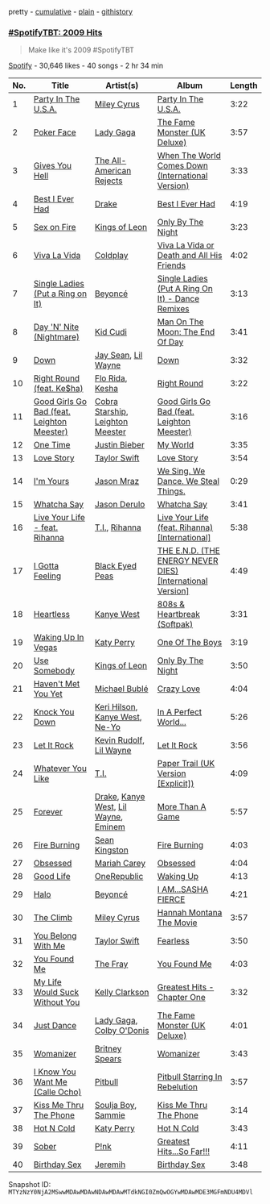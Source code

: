 pretty - [cumulative](/playlists/cumulative/37i9dQZF1DX5RPDzQ25TM3.md) - [plain](/playlists/plain/37i9dQZF1DX5RPDzQ25TM3) - [githistory](https://github.githistory.xyz/mackorone/spotify-playlist-archive/blob/main/playlists/plain/37i9dQZF1DX5RPDzQ25TM3)

### [\#SpotifyTBT: 2009 Hits](https://open.spotify.com/playlist/37i9dQZF1DX5RPDzQ25TM3)

> Make like it's 2009 \#SpotifyTBT

[Spotify](https://open.spotify.com/user/spotify) - 30,646 likes - 40 songs - 2 hr 34 min

| No. | Title | Artist(s) | Album | Length |
|---|---|---|---|---|
| 1 | [Party In The U.S.A.](https://open.spotify.com/track/4TZZvblv2yzLIBk2JwJ6Un) | [Miley Cyrus](https://open.spotify.com/artist/5YGY8feqx7naU7z4HrwZM6) | [Party In The U.S.A.](https://open.spotify.com/album/7JvAIXx1Q3HrZMrIyGPyN0) | 3:22 |
| 2 | [Poker Face](https://open.spotify.com/track/2VRGC9H1a4TBaC22HIZ8Mv) | [Lady Gaga](https://open.spotify.com/artist/1HY2Jd0NmPuamShAr6KMms) | [The Fame Monster \(UK Deluxe\)](https://open.spotify.com/album/1X9AFMWRGElyFpySNcyI4x) | 3:57 |
| 3 | [Gives You Hell](https://open.spotify.com/track/0pjjdauz55YnSJ8OsQKI3P) | [The All\-American Rejects](https://open.spotify.com/artist/3vAaWhdBR38Q02ohXqaNHT) | [When The World Comes Down \(International Version\)](https://open.spotify.com/album/3sgcD18svp2EKo25o1dsQK) | 3:33 |
| 4 | [Best I Ever Had](https://open.spotify.com/track/1IrrGGGSFbC3aQiyLnNwPy) | [Drake](https://open.spotify.com/artist/3TVXtAsR1Inumwj472S9r4) | [Best I Ever Had](https://open.spotify.com/album/69R36rIdmFgGX5H6dKpO3V) | 4:19 |
| 5 | [Sex on Fire](https://open.spotify.com/track/0ntQJM78wzOLVeCUAW7Y45) | [Kings of Leon](https://open.spotify.com/artist/2qk9voo8llSGYcZ6xrBzKx) | [Only By The Night](https://open.spotify.com/album/5CZR6ljD0x9fTiS4mh9wMp) | 3:23 |
| 6 | [Viva La Vida](https://open.spotify.com/track/1mea3bSkSGXuIRvnydlB5b) | [Coldplay](https://open.spotify.com/artist/4gzpq5DPGxSnKTe4SA8HAU) | [Viva La Vida or Death and All His Friends](https://open.spotify.com/album/1CEODgTmTwLyabvwd7HBty) | 4:02 |
| 7 | [Single Ladies \(Put a Ring on It\)](https://open.spotify.com/track/4za3cYXGP5ucaA6LqWMPad) | [Beyoncé](https://open.spotify.com/artist/6vWDO969PvNqNYHIOW5v0m) | [Single Ladies \(Put A Ring On It\) \- Dance Remixes](https://open.spotify.com/album/4zOrfDLtKoYFeUAc00lLCT) | 3:13 |
| 8 | [Day 'N' Nite \(Nightmare\)](https://open.spotify.com/track/0lpstj9UL93vkYycP07ehZ) | [Kid Cudi](https://open.spotify.com/artist/0fA0VVWsXO9YnASrzqfmYu) | [Man On The Moon: The End Of Day](https://open.spotify.com/album/1OnCqi7IuzjnrOh2ZNvJHd) | 3:41 |
| 9 | [Down](https://open.spotify.com/track/6ND2f7SUjYNpLqL0WPcNT1) | [Jay Sean](https://open.spotify.com/artist/4pADjHPWyrlAF0FA7joK2H), [Lil Wayne](https://open.spotify.com/artist/55Aa2cqylxrFIXC767Z865) | [Down](https://open.spotify.com/album/5w58lFbDLnErcOXDBZRr3s) | 3:32 |
| 10 | [Right Round \(feat\. Ke$ha\)](https://open.spotify.com/track/0wruS6JEQCGeYrvsCIdG0Z) | [Flo Rida](https://open.spotify.com/artist/0jnsk9HBra6NMjO2oANoPY), [Kesha](https://open.spotify.com/artist/6LqNN22kT3074XbTVUrhzX) | [Right Round](https://open.spotify.com/album/5YR5kiArxVflj0yKeupoP1) | 3:22 |
| 11 | [Good Girls Go Bad \(feat\. Leighton Meester\)](https://open.spotify.com/track/14q14Lv5EA8BQ6tXjYj7Li) | [Cobra Starship](https://open.spotify.com/artist/2aYJ5LAta2ScCdfLhKgZOY), [Leighton Meester](https://open.spotify.com/artist/481VlDdXZAIRxnHyywNbXn) | [Good Girls Go Bad \(feat\. Leighton Meester\)](https://open.spotify.com/album/2P81egki4DkHmyUcZo4XJY) | 3:16 |
| 12 | [One Time](https://open.spotify.com/track/6eDApnV9Jdb1nYahOlbbUh) | [Justin Bieber](https://open.spotify.com/artist/1uNFoZAHBGtllmzznpCI3s) | [My World](https://open.spotify.com/album/1rG5TDs3jYh6OU753I54CI) | 3:35 |
| 13 | [Love Story](https://open.spotify.com/track/1JR0kZfJpeNPJKo4HhdQJP) | [Taylor Swift](https://open.spotify.com/artist/06HL4z0CvFAxyc27GXpf02) | [Love Story](https://open.spotify.com/album/28Nq4AiAa0BW54KGWYFxot) | 3:54 |
| 14 | [I'm Yours](https://open.spotify.com/track/1EzrEOXmMH3G43AXT1y7pA) | [Jason Mraz](https://open.spotify.com/artist/4phGZZrJZRo4ElhRtViYdl) | [We Sing\. We Dance\. We Steal Things.](https://open.spotify.com/album/04G0YylSjvDQZrjOfE5jA5) | 0:29 |
| 15 | [Whatcha Say](https://open.spotify.com/track/123NAAjn1RMY2WeoZH8pVN) | [Jason Derulo](https://open.spotify.com/artist/07YZf4WDAMNwqr4jfgOZ8y) | [Whatcha Say](https://open.spotify.com/album/43dNcQDSnQjpLfsmrv1szt) | 3:41 |
| 16 | [Live Your Life \- feat\. Rihanna](https://open.spotify.com/track/3KzBxXbF2tc01LeKu1uIMM) | [T.I.](https://open.spotify.com/artist/4OBJLual30L7gRl5UkeRcT), [Rihanna](https://open.spotify.com/artist/5pKCCKE2ajJHZ9KAiaK11H) | [Live Your Life \(feat\. Rihanna\) \[International\]](https://open.spotify.com/album/0yg9tXul3bJKg7sqrDACFC) | 5:38 |
| 17 | [I Gotta Feeling](https://open.spotify.com/track/70cTMpcgWMcR18t9MRJFjB) | [Black Eyed Peas](https://open.spotify.com/artist/1yxSLGMDHlW21z4YXirZDS) | [THE E.N.D\. \(THE ENERGY NEVER DIES\) \[International Version\]](https://open.spotify.com/album/5lNzygOpCmzRx4N301icBB) | 4:49 |
| 18 | [Heartless](https://open.spotify.com/track/53gcDgFyqqpvCzXWrnFZpH) | [Kanye West](https://open.spotify.com/artist/5K4W6rqBFWDnAN6FQUkS6x) | [808s & Heartbreak \(Softpak\)](https://open.spotify.com/album/6iFQqMVZ6eLQESfdkIzVXO) | 3:31 |
| 19 | [Waking Up In Vegas](https://open.spotify.com/track/0CINJz55gaKzuAsqhZ0hEU) | [Katy Perry](https://open.spotify.com/artist/6jJ0s89eD6GaHleKKya26X) | [One Of The Boys](https://open.spotify.com/album/3OALgjCs6Lqw41853v4wEQ) | 3:19 |
| 20 | [Use Somebody](https://open.spotify.com/track/2TYC9SaRhYypUQzB1ZVTG2) | [Kings of Leon](https://open.spotify.com/artist/2qk9voo8llSGYcZ6xrBzKx) | [Only By The Night](https://open.spotify.com/album/3DxR2xJJfAGJlbArx7wAgm) | 3:50 |
| 21 | [Haven't Met You Yet](https://open.spotify.com/track/4fIWvT19w9PR0VVBuPYpWA) | [Michael Bublé](https://open.spotify.com/artist/1GxkXlMwML1oSg5eLPiAz3) | [Crazy Love](https://open.spotify.com/album/3MXDonOIzrIrCh0HvlACyj) | 4:04 |
| 22 | [Knock You Down](https://open.spotify.com/track/0JmGVy7IzUM27My3UuEOOZ) | [Keri Hilson](https://open.spotify.com/artist/63wjoROpeh5f11Qm93UiJ1), [Kanye West](https://open.spotify.com/artist/5K4W6rqBFWDnAN6FQUkS6x), [Ne\-Yo](https://open.spotify.com/artist/21E3waRsmPlU7jZsS13rcj) | [In A Perfect World...](https://open.spotify.com/album/4ujRfwvBeflZJ7tzzA0XBJ) | 5:26 |
| 23 | [Let It Rock](https://open.spotify.com/track/6i24LdtpurY1OPvRVjNsSH) | [Kevin Rudolf](https://open.spotify.com/artist/0Chxmm4XMM87mJOHvyiUzL), [Lil Wayne](https://open.spotify.com/artist/55Aa2cqylxrFIXC767Z865) | [Let It Rock](https://open.spotify.com/album/7AJJv3wImbRImDsJhU8UU5) | 3:56 |
| 24 | [Whatever You Like](https://open.spotify.com/track/4qH6JdXlmHHo0LM6ZCUrhz) | [T.I.](https://open.spotify.com/artist/4OBJLual30L7gRl5UkeRcT) | [Paper Trail \(UK Version \[Explicit\]\)](https://open.spotify.com/album/60xROKXShJhHxv1hhJkVi0) | 4:09 |
| 25 | [Forever](https://open.spotify.com/track/6HSqyfGnsHYw9MmIpa9zlZ) | [Drake](https://open.spotify.com/artist/3TVXtAsR1Inumwj472S9r4), [Kanye West](https://open.spotify.com/artist/5K4W6rqBFWDnAN6FQUkS6x), [Lil Wayne](https://open.spotify.com/artist/55Aa2cqylxrFIXC767Z865), [Eminem](https://open.spotify.com/artist/7dGJo4pcD2V6oG8kP0tJRR) | [More Than A Game](https://open.spotify.com/album/55UhXq8grzHPga0we8mEL3) | 5:57 |
| 26 | [Fire Burning](https://open.spotify.com/track/7gDKfEMIhyyO4asgEXwcrs) | [Sean Kingston](https://open.spotify.com/artist/6S0dmVVn4udvppDhZIWxCr) | [Fire Burning](https://open.spotify.com/album/4sdvjQDF7pQMPpvsg4mvMq) | 4:03 |
| 27 | [Obsessed](https://open.spotify.com/track/3IgxbzTC8ds53zXc1uIkTi) | [Mariah Carey](https://open.spotify.com/artist/4iHNK0tOyZPYnBU7nGAgpQ) | [Obsessed](https://open.spotify.com/album/6rRqd9sQkWsyDBfmObjmjv) | 4:04 |
| 28 | [Good Life](https://open.spotify.com/track/6OtCIsQZ64Vs1EbzztvAv4) | [OneRepublic](https://open.spotify.com/artist/5Pwc4xIPtQLFEnJriah9YJ) | [Waking Up](https://open.spotify.com/album/2pLAOZiilrhOrTQNqrF8qr) | 4:13 |
| 29 | [Halo](https://open.spotify.com/track/3ERa3mEeOnrh2Mc47qM6T1) | [Beyoncé](https://open.spotify.com/artist/6vWDO969PvNqNYHIOW5v0m) | [I AM...SASHA FIERCE](https://open.spotify.com/album/23Y5wdyP5byMFktZf8AcWU) | 4:21 |
| 30 | [The Climb](https://open.spotify.com/track/0e9yNhxYfJul6sQ8Cizr1B) | [Miley Cyrus](https://open.spotify.com/artist/5YGY8feqx7naU7z4HrwZM6) | [Hannah Montana The Movie](https://open.spotify.com/album/2A9353p2TeAkc5PwX900gz) | 3:57 |
| 31 | [You Belong With Me](https://open.spotify.com/track/6mqdunuFFSODHKcpDTFvAj) | [Taylor Swift](https://open.spotify.com/artist/06HL4z0CvFAxyc27GXpf02) | [Fearless](https://open.spotify.com/album/2s9WRNoIFC7gxnorPhbQQA) | 3:50 |
| 32 | [You Found Me](https://open.spotify.com/track/2zjDv3FWXNdGEmXmIYf1yV) | [The Fray](https://open.spotify.com/artist/0zOcE3mg9nS6l3yxt1Y0bK) | [You Found Me](https://open.spotify.com/album/2bE8GcQ4FpUrYaPwZpg9QL) | 4:03 |
| 33 | [My Life Would Suck Without You](https://open.spotify.com/track/0JTzAeAUlzER73R77auERv) | [Kelly Clarkson](https://open.spotify.com/artist/3BmGtnKgCSGYIUhmivXKWX) | [Greatest Hits \- Chapter One](https://open.spotify.com/album/0UxWN628tSTCaR4NVpqSHM) | 3:32 |
| 34 | [Just Dance](https://open.spotify.com/track/5IC6hMJ8twaEYLF0gMknMb) | [Lady Gaga](https://open.spotify.com/artist/1HY2Jd0NmPuamShAr6KMms), [Colby O'Donis](https://open.spotify.com/artist/7fObcBw9VM3x7ntWKCYl0z) | [The Fame Monster \(UK Deluxe\)](https://open.spotify.com/album/1X9AFMWRGElyFpySNcyI4x) | 4:01 |
| 35 | [Womanizer](https://open.spotify.com/track/7aE1vrBiMH5CNQj7uvt3X3) | [Britney Spears](https://open.spotify.com/artist/26dSoYclwsYLMAKD3tpOr4) | [Womanizer](https://open.spotify.com/album/3E8wLbIjZxnKxWR9RAFSpS) | 3:43 |
| 36 | [I Know You Want Me \(Calle Ocho\)](https://open.spotify.com/track/5RzFJd6W40SDTyZkX6xx45) | [Pitbull](https://open.spotify.com/artist/0TnOYISbd1XYRBk9myaseg) | [Pitbull Starring In Rebelution](https://open.spotify.com/album/00zN65JStpVnpJn9ckMsQI) | 3:57 |
| 37 | [Kiss Me Thru The Phone](https://open.spotify.com/track/0nDqJMKcSTtYlGK6OQ3sLC) | [Soulja Boy](https://open.spotify.com/artist/6GMYJwaziB4ekv1Y6wCDWS), [Sammie](https://open.spotify.com/artist/4p07QU02SrLsaORo25h2Lg) | [Kiss Me Thru The Phone](https://open.spotify.com/album/2ndsaJGQOZI0U9dELkHAeY) | 3:14 |
| 38 | [Hot N Cold](https://open.spotify.com/track/22Lg6vvMS2JC07aAjsGvtU) | [Katy Perry](https://open.spotify.com/artist/6jJ0s89eD6GaHleKKya26X) | [Hot N Cold](https://open.spotify.com/album/4HR0CUur5ucPjpyOYdNJY1) | 3:43 |
| 39 | [Sober](https://open.spotify.com/track/7f2YrnkCsVAmsTgLf7GFAy) | [P!nk](https://open.spotify.com/artist/1KCSPY1glIKqW2TotWuXOR) | [Greatest Hits...So Far!!!](https://open.spotify.com/album/3nR5vEcIp8UzOJgkw8G8yX) | 4:11 |
| 40 | [Birthday Sex](https://open.spotify.com/track/5sYzy3L4JCFrAZbTLVTFFr) | [Jeremih](https://open.spotify.com/artist/3KV3p5EY4AvKxOlhGHORLg) | [Birthday Sex](https://open.spotify.com/album/1deEDkRvu9jMFhLIVYXC3N) | 3:48 |

Snapshot ID: `MTYzNzY0NjA2MSwwMDAwMDAwNDAwMDAwMTdkNGI0ZmQwOGYwMDAwMDE3MGFmNDU4MDVl`
